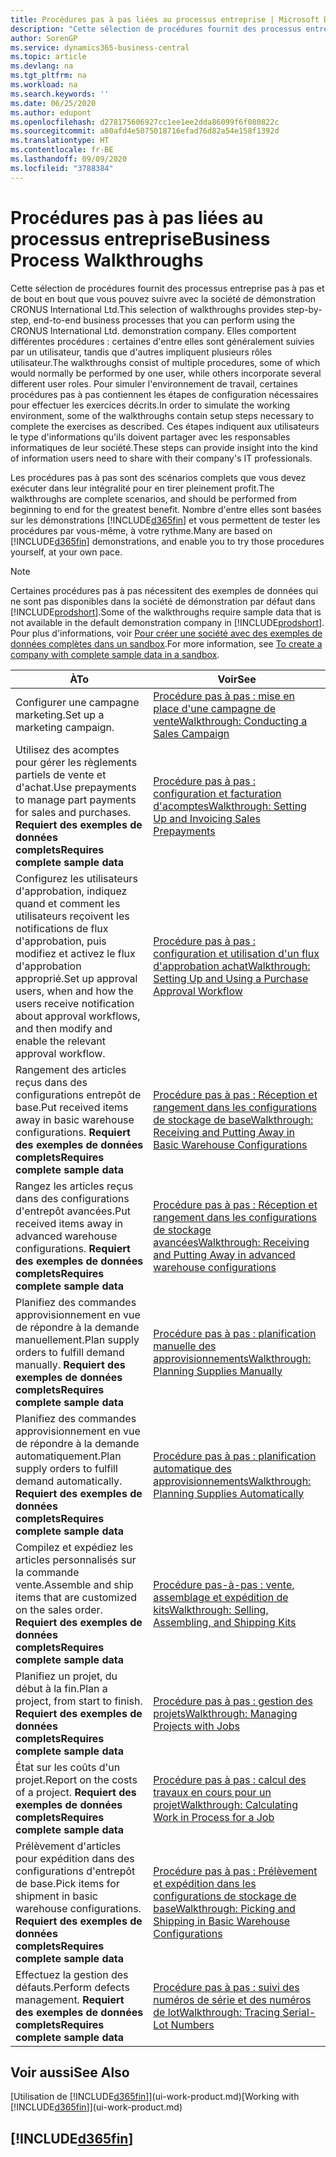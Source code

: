 ```yaml
---
title: Procédures pas à pas liées au processus entreprise | Microsoft Docs
description: "Cette sélection de procédures fournit des processus entreprise pas à pas et de bout en bout que vous pouvez suivre avec la société de démonstration CRONUS International Ltd. Elles comportent différentes procédures : certaines d'entre elles sont généralement suivies par un utilisateur, tandis que d'autres impliquent plusieurs rôles utilisateur. Pour simuler l'environnement de travail, certaines procédures pas à pas contiennent les étapes de configuration nécessaires pour effectuer les exercices décrits. Ces étapes indiquent aux utilisateurs le type d'informations qu'ils doivent partager avec les responsables informatiques de leur société."
author: SorenGP
ms.service: dynamics365-business-central
ms.topic: article
ms.devlang: na
ms.tgt_pltfrm: na
ms.workload: na
ms.search.keywords: ''
ms.date: 06/25/2020
ms.author: edupont
ms.openlocfilehash: d278175606927cc1ee1ee2dda86099f6f080822c
ms.sourcegitcommit: a80afd4e5075018716efad76d82a54e158f1392d
ms.translationtype: HT
ms.contentlocale: fr-BE
ms.lasthandoff: 09/09/2020
ms.locfileid: "3788384"
---
```

# <a name="business-process-walkthroughs"></a><span data-ttu-id="10d9c-106">Procédures pas à pas liées au processus entreprise</span><span class="sxs-lookup"><span data-stu-id="10d9c-106">Business Process Walkthroughs</span></span>

<span data-ttu-id="10d9c-107">Cette sélection de procédures fournit des processus entreprise pas à pas et de bout en bout que vous pouvez suivre avec la société de démonstration CRONUS International Ltd.</span><span class="sxs-lookup"><span data-stu-id="10d9c-107">This selection of walkthroughs provides step-by-step, end-to-end business processes that you can perform using the CRONUS International Ltd. demonstration company.</span></span> <span data-ttu-id="10d9c-108">Elles comportent différentes procédures : certaines d'entre elles sont généralement suivies par un utilisateur, tandis que d'autres impliquent plusieurs rôles utilisateur.</span><span class="sxs-lookup"><span data-stu-id="10d9c-108">The walkthroughs consist of multiple procedures, some of which would normally be performed by one user, while others incorporate several different user roles.</span></span> <span data-ttu-id="10d9c-109">Pour simuler l'environnement de travail, certaines procédures pas à pas contiennent les étapes de configuration nécessaires pour effectuer les exercices décrits.</span><span class="sxs-lookup"><span data-stu-id="10d9c-109">In order to simulate the working environment, some of the walkthroughs contain setup steps necessary to complete the exercises as described.</span></span> <span data-ttu-id="10d9c-110">Ces étapes indiquent aux utilisateurs le type d'informations qu'ils doivent partager avec les responsables informatiques de leur société.</span><span class="sxs-lookup"><span data-stu-id="10d9c-110">These steps can provide insight into the kind of information users need to share with their company's IT professionals.</span></span>  

 <span data-ttu-id="10d9c-111">Les procédures pas à pas sont des scénarios complets que vous devez exécuter dans leur intégralité pour en tirer pleinement profit.</span><span class="sxs-lookup"><span data-stu-id="10d9c-111">The walkthroughs are complete scenarios, and should be performed from beginning to end for the greatest benefit.</span></span> <span data-ttu-id="10d9c-112">Nombre d'entre elles sont basées sur les démonstrations [!INCLUDE[d365fin](includes/d365fin_md.md)] et vous permettent de tester les procédures par vous-même, à votre rythme.</span><span class="sxs-lookup"><span data-stu-id="10d9c-112">Many are based on [!INCLUDE[d365fin](includes/d365fin_md.md)] demonstrations, and enable you to try those procedures yourself, at your own pace.</span></span>  

> [!NOTE]
> <span data-ttu-id="10d9c-113">Certaines procédures pas à pas nécessitent des exemples de données qui ne sont pas disponibles dans la société de démonstration par défaut dans [!INCLUDE[prodshort](includes/prodshort.md)].</span><span class="sxs-lookup"><span data-stu-id="10d9c-113">Some of the walkthroughs require sample data that is not available in the default demonstration company in [!INCLUDE[prodshort](includes/prodshort.md)].</span></span> <span data-ttu-id="10d9c-114">Pour plus d'informations, voir [Pour créer une société avec des exemples de données complètes dans un sandbox](across-how-create-sandbox-environment.md#to-create-a-company-with-complete-sample-data-in-a-sandbox).</span><span class="sxs-lookup"><span data-stu-id="10d9c-114">For more information, see [To create a company with complete sample data in a sandbox](across-how-create-sandbox-environment.md#to-create-a-company-with-complete-sample-data-in-a-sandbox).</span></span>

|<span data-ttu-id="10d9c-115">À</span><span class="sxs-lookup"><span data-stu-id="10d9c-115">To</span></span>|<span data-ttu-id="10d9c-116">Voir</span><span class="sxs-lookup"><span data-stu-id="10d9c-116">See</span></span>|  
|--------|---------|  
|<span data-ttu-id="10d9c-117">Configurer une campagne marketing.</span><span class="sxs-lookup"><span data-stu-id="10d9c-117">Set up a marketing campaign.</span></span>|[<span data-ttu-id="10d9c-118">Procédure pas à pas : mise en place d'une campagne de vente</span><span class="sxs-lookup"><span data-stu-id="10d9c-118">Walkthrough: Conducting a Sales Campaign</span></span>](walkthrough-conducting-a-sales-campaign.md)|  
|<span data-ttu-id="10d9c-119">Utilisez des acomptes pour gérer les règlements partiels de vente et d'achat.</span><span class="sxs-lookup"><span data-stu-id="10d9c-119">Use prepayments to manage part payments for sales and purchases.</span></span> <span data-ttu-id="10d9c-120">**Requiert des exemples de données complets**</span><span class="sxs-lookup"><span data-stu-id="10d9c-120">**Requires complete sample data**</span></span> |[<span data-ttu-id="10d9c-121">Procédure pas à pas : configuration et facturation d'acomptes</span><span class="sxs-lookup"><span data-stu-id="10d9c-121">Walkthrough: Setting Up and Invoicing Sales Prepayments</span></span>](walkthrough-setting-up-and-invoicing-sales-prepayments.md)|  
|<span data-ttu-id="10d9c-122">Configurez les utilisateurs d'approbation, indiquez quand et comment les utilisateurs reçoivent les notifications de flux d'approbation, puis modifiez et activez le flux d'approbation approprié.</span><span class="sxs-lookup"><span data-stu-id="10d9c-122">Set up approval users, when and how the users receive notification about approval workflows, and then modify and enable the relevant approval workflow.</span></span>|[<span data-ttu-id="10d9c-123">Procédure pas à pas : configuration et utilisation d'un flux d'approbation achat</span><span class="sxs-lookup"><span data-stu-id="10d9c-123">Walkthrough: Setting Up and Using a Purchase Approval Workflow</span></span>](walkthrough-setting-up-and-using-a-purchase-approval-workflow.md)|  
|<span data-ttu-id="10d9c-124">Rangement des articles reçus dans des configurations entrepôt de base.</span><span class="sxs-lookup"><span data-stu-id="10d9c-124">Put received items away in basic warehouse configurations.</span></span> <span data-ttu-id="10d9c-125">**Requiert des exemples de données complets**</span><span class="sxs-lookup"><span data-stu-id="10d9c-125">**Requires complete sample data**</span></span>|[<span data-ttu-id="10d9c-126">Procédure pas à pas : Réception et rangement dans les configurations de stockage de base</span><span class="sxs-lookup"><span data-stu-id="10d9c-126">Walkthrough: Receiving and Putting Away in Basic Warehouse Configurations</span></span>](walkthrough-receiving-and-putting-away-in-basic-warehousing.md)|  
|<span data-ttu-id="10d9c-127">Rangez les articles reçus dans des configurations d'entrepôt avancées.</span><span class="sxs-lookup"><span data-stu-id="10d9c-127">Put received items away in advanced warehouse configurations.</span></span> <span data-ttu-id="10d9c-128">**Requiert des exemples de données complets**</span><span class="sxs-lookup"><span data-stu-id="10d9c-128">**Requires complete sample data**</span></span>|[<span data-ttu-id="10d9c-129">Procédure pas à pas : Réception et rangement dans les configurations de stockage avancées</span><span class="sxs-lookup"><span data-stu-id="10d9c-129">Walkthrough: Receiving and Putting Away in advanced warehouse configurations</span></span>](walkthrough-receiving-and-putting-away-in-advanced-warehousing.md)|  
|<span data-ttu-id="10d9c-130">Planifiez des commandes approvisionnement en vue de répondre à la demande manuellement.</span><span class="sxs-lookup"><span data-stu-id="10d9c-130">Plan supply orders to fulfill demand manually.</span></span> <span data-ttu-id="10d9c-131">**Requiert des exemples de données complets**</span><span class="sxs-lookup"><span data-stu-id="10d9c-131">**Requires complete sample data**</span></span>|[<span data-ttu-id="10d9c-132">Procédure pas à pas : planification manuelle des approvisionnements</span><span class="sxs-lookup"><span data-stu-id="10d9c-132">Walkthrough: Planning Supplies Manually</span></span>](walkthrough-planning-supplies-manually.md)|  
|<span data-ttu-id="10d9c-133">Planifiez des commandes approvisionnement en vue de répondre à la demande automatiquement.</span><span class="sxs-lookup"><span data-stu-id="10d9c-133">Plan supply orders to fulfill demand automatically.</span></span> <span data-ttu-id="10d9c-134">**Requiert des exemples de données complets**</span><span class="sxs-lookup"><span data-stu-id="10d9c-134">**Requires complete sample data**</span></span>|[<span data-ttu-id="10d9c-135">Procédure pas à pas : planification automatique des approvisionnements</span><span class="sxs-lookup"><span data-stu-id="10d9c-135">Walkthrough: Planning Supplies Automatically</span></span>](walkthrough-planning-supplies-automatically.md)|  
|<span data-ttu-id="10d9c-136">Compilez et expédiez les articles personnalisés sur la commande vente.</span><span class="sxs-lookup"><span data-stu-id="10d9c-136">Assemble and ship items that are customized on the sales order.</span></span> <span data-ttu-id="10d9c-137">**Requiert des exemples de données complets**</span><span class="sxs-lookup"><span data-stu-id="10d9c-137">**Requires complete sample data**</span></span>|[<span data-ttu-id="10d9c-138">Procédure pas-à-pas : vente, assemblage et expédition de kits</span><span class="sxs-lookup"><span data-stu-id="10d9c-138">Walkthrough: Selling, Assembling, and Shipping Kits</span></span>](walkthrough-selling-assembling-and-shipping-kits.md)|  
|<span data-ttu-id="10d9c-139">Planifiez un projet, du début à la fin.</span><span class="sxs-lookup"><span data-stu-id="10d9c-139">Plan a project, from start to finish.</span></span> <span data-ttu-id="10d9c-140">**Requiert des exemples de données complets**</span><span class="sxs-lookup"><span data-stu-id="10d9c-140">**Requires complete sample data**</span></span>|[<span data-ttu-id="10d9c-141">Procédure pas à pas : gestion des projets</span><span class="sxs-lookup"><span data-stu-id="10d9c-141">Walkthrough: Managing Projects with Jobs</span></span>](walkthrough-managing-projects-with-jobs.md)|  
|<span data-ttu-id="10d9c-142">État sur les coûts d'un projet.</span><span class="sxs-lookup"><span data-stu-id="10d9c-142">Report on the costs of a project.</span></span> <span data-ttu-id="10d9c-143">**Requiert des exemples de données complets**</span><span class="sxs-lookup"><span data-stu-id="10d9c-143">**Requires complete sample data**</span></span>|[<span data-ttu-id="10d9c-144">Procédure pas à pas : calcul des travaux en cours pour un projet</span><span class="sxs-lookup"><span data-stu-id="10d9c-144">Walkthrough: Calculating Work in Process for a Job</span></span>](walkthrough-calculating-work-in-process-for-a-job.md)|  
|<span data-ttu-id="10d9c-145">Prélèvement d'articles pour expédition dans des configurations d'entrepôt de base.</span><span class="sxs-lookup"><span data-stu-id="10d9c-145">Pick items for shipment in basic warehouse configurations.</span></span> <span data-ttu-id="10d9c-146">**Requiert des exemples de données complets**</span><span class="sxs-lookup"><span data-stu-id="10d9c-146">**Requires complete sample data**</span></span>|[<span data-ttu-id="10d9c-147">Procédure pas à pas : Prélèvement et expédition dans les configurations de stockage de base</span><span class="sxs-lookup"><span data-stu-id="10d9c-147">Walkthrough: Picking and Shipping in Basic Warehouse Configurations</span></span>](walkthrough-picking-and-shipping-in-basic-warehousing.md)|  
|<span data-ttu-id="10d9c-148">Effectuez la gestion des défauts.</span><span class="sxs-lookup"><span data-stu-id="10d9c-148">Perform defects management.</span></span> <span data-ttu-id="10d9c-149">**Requiert des exemples de données complets**</span><span class="sxs-lookup"><span data-stu-id="10d9c-149">**Requires complete sample data**</span></span>|[<span data-ttu-id="10d9c-150">Procédure pas à pas : suivi des numéros de série et des numéros de lot</span><span class="sxs-lookup"><span data-stu-id="10d9c-150">Walkthrough: Tracing Serial-Lot Numbers</span></span>](walkthrough-tracing-serial-lot-numbers.md)|  

## <a name="see-also"></a><span data-ttu-id="10d9c-151">Voir aussi</span><span class="sxs-lookup"><span data-stu-id="10d9c-151">See Also</span></span>

<span data-ttu-id="10d9c-152">[Utilisation de [!INCLUDE[d365fin](includes/d365fin_md.md)]](ui-work-product.md)</span><span class="sxs-lookup"><span data-stu-id="10d9c-152">[Working with [!INCLUDE[d365fin](includes/d365fin_md.md)]](ui-work-product.md)</span></span>  

## [!INCLUDE[d365fin](includes/free_trial_md.md)]  
